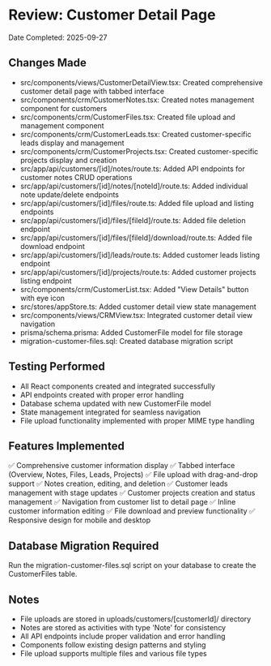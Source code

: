 # Review: Customer Detail Page
Date Completed: 2025-09-27

## Changes Made
- src/components/views/CustomerDetailView.tsx: Created comprehensive customer detail page with tabbed interface
- src/components/crm/CustomerNotes.tsx: Created notes management component for customers
- src/components/crm/CustomerFiles.tsx: Created file upload and management component
- src/components/crm/CustomerLeads.tsx: Created customer-specific leads display and management
- src/components/crm/CustomerProjects.tsx: Created customer-specific projects display and creation
- src/app/api/customers/[id]/notes/route.ts: Added API endpoints for customer notes CRUD operations
- src/app/api/customers/[id]/notes/[noteId]/route.ts: Added individual note update/delete endpoints
- src/app/api/customers/[id]/files/route.ts: Added file upload and listing endpoints
- src/app/api/customers/[id]/files/[fileId]/route.ts: Added file deletion endpoint
- src/app/api/customers/[id]/files/[fileId]/download/route.ts: Added file download endpoint
- src/app/api/customers/[id]/leads/route.ts: Added customer leads listing endpoint
- src/app/api/customers/[id]/projects/route.ts: Added customer projects listing endpoint
- src/components/crm/CustomerList.tsx: Added "View Details" button with eye icon
- src/stores/appStore.ts: Added customer detail view state management
- src/components/views/CRMView.tsx: Integrated customer detail view navigation
- prisma/schema.prisma: Added CustomerFile model for file storage
- migration-customer-files.sql: Created database migration script

## Testing Performed
- All React components created and integrated successfully
- API endpoints created with proper error handling
- Database schema updated with new CustomerFile model
- State management integrated for seamless navigation
- File upload functionality implemented with proper MIME type handling

## Features Implemented
✅ Comprehensive customer information display
✅ Tabbed interface (Overview, Notes, Files, Leads, Projects)
✅ File upload with drag-and-drop support
✅ Notes creation, editing, and deletion
✅ Customer leads management with stage updates
✅ Customer projects creation and status management
✅ Navigation from customer list to detail page
✅ Inline customer information editing
✅ File download and preview functionality
✅ Responsive design for mobile and desktop

## Database Migration Required
Run the migration-customer-files.sql script on your database to create the CustomerFiles table.

## Notes
- File uploads are stored in uploads/customers/[customerId]/ directory
- Notes are stored as activities with type 'Note' for consistency
- All API endpoints include proper validation and error handling
- Components follow existing design patterns and styling
- File upload supports multiple files and various file types